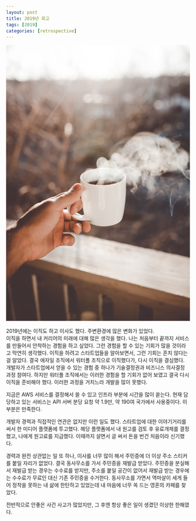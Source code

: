 ```yaml
---
layout: post
title: 2019년 회고
tags: [2019]
categories: [retrospective]
---
```


![claybanks](/images/posts/2019-retrospective.jpeg)  

2019년에는 이직도 하고 이사도 했다. 주변환경에 많은 변화가 있었다.  
이직을 하면서 내 커리어의 미래에 대해 많은 생각을 했다. 나는 처음부터 끝까지 서비스를 만들어서 안착하는 경험을 하고 싶었다. 그런 경험을 할 수 있는 기회가 많을 것이라고 막연히 생각했다. 이직을 하려고 스타트업들을 알아보면서, 그런 기회는 흔치 않다는 걸 알았다. 
결국 애자일 조직에서 워터폴 조직으로 이직했다가, 다시 이직을 결심했다. 개발자가 스타트업에서 얻을 수 있는 경험 중 하나가 기술결정권과 비즈니스 의사결정 과정 참여다. 하지만 워터풀 조직에서는 이러한 경험을 할 기회가 없어 보였고 결국 다시 이직을 준비해야 했다. 이러한 과정을 거치느라 개발을 많이 못했다. 

지금은 AWS 서비스를 결정해서 쓸 수 있고 인프라 부분에 시간을 많이 쏟는다. 현재 담당하고 있는 서비스는 API 서버 분당 요청 약 1.9만, 약 190여 국가에서 사용중이다. 이 부분은 만족한다. 

개발자 경력과 직접적인 연관은 없지만 이런 일도 했다. 스타트업에 대한 이야기거리를 써서 한 미디어 플랫폼에 투고했다. 해당 플랫폼에서 내 원고를 검토 후 유료개제를 결정했고, 나에게 원고료를 지급했다. 이때까지 살면서 글 써서 돈을 번건 처음이라 신기했다. 

경력과 완전 상관없는 일 또 하나, 이사를 너무 많이 해서 주민증에 더 이상 주소 스티커를 붙일 자리가 없었다. 결국 동사무소를 가서 주민증을 재발급 받았다. 주민증을 분실해서 재발급 받는 경우는 수수료를 받지만, 주소를 붙일 공간이 없어서 재발급 받는 경우에는 수수료가 무료인 대신 기존 주민증을 수거한다. 동사무소를 가면서 역마살이 세게 들어 정착을 못하는 내 삶에 한탄하고 있었는데 내 마음에 너무 쏙 드는 영혼의 카페를 찾았다.  

전반적으로 안좋은 사건 사고가 많았지만, 그 후엔 항상 좋은 일이 생겼던 이상한 한해였다.  


